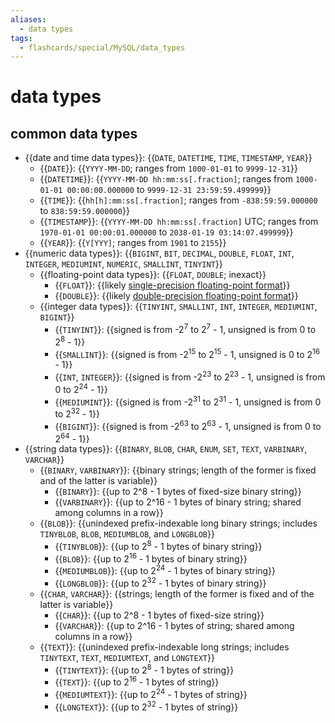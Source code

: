 ```yaml
---
aliases:
  - data types
tags:
  - flashcards/special/MySQL/data_types
---
```


# data types

## common data types

- {{date and time data types}}: {{`DATE`, `DATETIME`, `TIME`, `TIMESTAMP`, `YEAR`}}
  - {{`DATE`}}: {{`YYYY-MM-DD`; ranges from `1000-01-01` to `9999-12-31`}}
  - {{`DATETIME`}}: {{`YYYY-MM-DD hh:mm:ss[.fraction]`; ranges from `1000-01-01 00:00:00.000000` to `9999-12-31 23:59:59.499999`}}
  - {{`TIME`}}: {{`hh[h]:mm:ss[.fraction]`; ranges from `-838:59:59.000000` to `838:59:59.000000`}}
  - {{`TIMESTAMP`}}: {{`YYYY-MM-DD hh:mm:ss[.fraction]` UTC; ranges from `1970-01-01 00:00:01.000000` to `2038-01-19 03:14:07.499999`}}
  - {{`YEAR`}}: {{`Y[YYY]`; ranges from `1901` to `2155`}}
- {{numeric data types}}: {{`BIGINT`, `BIT`, `DECIMAL`, `DOUBLE`, `FLOAT`, `INT`, `INTEGER`, `MEDIUMINT`, `NUMERIC`, `SMALLINT`, `TINYINT`}}
  - {{floating-point data types}}: {{`FLOAT`, `DOUBLE`; inexact}}
    - {{`FLOAT`}}: {{likely [single-precision floating-point format](../../general/single-precision%20floating-point%20format.md)}}
    - {{`DOUBLE`}}: {{likely [double-precision floating-point format](../../general/double-precision%20floating-point%20format.md)}}
  - {{integer data types}}: {{`TINYINT`, `SMALLINT`, `INT`, `INTEGER`, `MEDIUMINT`, `BIGINT`}}
    - {{`TINYINT`}}: {{signed is from -2<sup>7</sup> to 2<sup>7</sup> - 1, unsigned is from 0 to 2<sup>8</sup> - 1}}
    - {{`SMALLINT`}}: {{signed is from -2<sup>15</sup> to 2<sup>15</sup> - 1, unsigned is 0 to 2<sup>16</sup> - 1}}
    - {{`INT`, `INTEGER`}}: {{signed is from -2<sup>23</sup> to 2<sup>23</sup> - 1, unsigned is from 0 to 2<sup>24</sup> - 1}}
    - {{`MEDIUMINT`}}: {{signed is from -2<sup>31</sup> to 2<sup>31</sup> - 1, unsigned is from 0 to 2<sup>32</sup> - 1}}
    - {{`BIGINT`}}: {{signed is from -2<sup>63</sup> to 2<sup>63</sup> - 1, unsigned is from 0 to 2<sup>64</sup> - 1}}
- {{string data types}}: {{`BINARY`, `BLOB`, `CHAR`, `ENUM`, `SET`, `TEXT`, `VARBINARY`, `VARCHAR`}}
  - {{`BINARY`, `VARBINARY`}}: {{binary strings; length of the former is fixed and of the latter is variable}}
    - {{`BINARY`}}: {{up to 2^8 - 1 bytes of fixed-size binary string}}
    - {{`VARBINARY`}}: {{up to 2^16 - 1 bytes of binary string; shared among columns in a row}}
  - {{`BLOB`}}: {{unindexed prefix-indexable long binary strings; includes `TINYBLOB`, `BLOB`, `MEDIUMBLOB`, and `LONGBLOB`}}
    - {{`TINYBLOB`}}: {{up to 2<sup>8</sup> - 1 bytes of binary string}}
    - {{`BLOB`}}: {{up to 2<sup>16</sup> - 1 bytes of binary string}}
    - {{`MEDIUMBLOB`}}: {{up to 2<sup>24</sup> - 1 bytes of binary string}}
    - {{`LONGBLOB`}}: {{up to 2<sup>32</sup> - 1 bytes of binary string}}
  - {{`CHAR`, `VARCHAR`}}: {{strings; length of the former is fixed and of the latter is variable}}
    - {{`CHAR`}}: {{up to 2^8 - 1 bytes of fixed-size string}}
    - {{`VARCHAR`}}: {{up to 2^16 - 1 bytes of string; shared among columns in a row}}
  - {{`TEXT`}}: {{unindexed prefix-indexable long strings; includes `TINYTEXT`, `TEXT`, `MEDIUMTEXT`, and `LONGTEXT`}}
    - {{`TINYTEXT`}}: {{up to 2<sup>8</sup> - 1 bytes of string}}
    - {{`TEXT`}}: {{up to 2<sup>16</sup> - 1 bytes of string}}
    - {{`MEDIUMTEXT`}}: {{up to 2<sup>24</sup> - 1 bytes of string}}
    - {{`LONGTEXT`}}: {{up to 2<sup>32</sup> - 1 bytes of string}} <!--SR:!2023-10-18,26,290!2023-10-15,23,290!2024-01-06,85,310!2023-10-21,8,270!2023-10-16,24,290!2023-10-27,13,270!2023-10-16,24,290!2023-10-19,19,230!2023-12-29,77,310!2023-10-16,3,190!2024-01-07,85,310!2023-12-17,65,290!2023-10-17,25,290!2023-12-02,50,270!2023-10-16,24,290!2023-10-18,26,290!2023-10-18,26,290!2023-10-17,25,290!2023-12-30,78,310!2023-10-18,26,290!2024-01-07,86,310!2023-10-16,24,290!2024-01-08,87,310!2023-10-15,23,290!2023-10-15,23,290!2024-01-05,84,310!2023-10-17,25,290!2023-10-15,23,290!2023-10-23,10,270!2023-10-15,23,290!2023-10-16,24,290!2023-10-17,25,290!2024-01-13,91,310!2023-10-18,26,290!2024-01-02,81,310!2023-10-18,26,290!2023-10-15,23,290!2024-01-10,88,310!2023-10-16,24,290!2023-10-18,26,290!2023-10-17,25,290!2023-10-15,23,290!2023-12-31,79,310!2023-10-17,25,290!2023-10-17,25,290!2023-10-16,24,290!2024-01-03,82,310!2024-01-12,90,310!2024-01-11,89,310!2024-01-08,86,310!2023-10-15,23,290!2023-10-17,25,290!2024-01-01,80,310!2024-01-07,86,310!2023-10-16,24,290!2023-10-17,25,290!2024-01-09,88,310!2024-01-14,92,310!2024-01-09,87,310!2023-10-16,24,290!2023-12-12,60,290!2023-10-18,26,290!2023-10-15,23,290!2024-01-01,80,310!2023-12-15,63,290!2023-10-18,26,290-->
